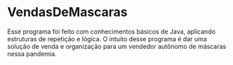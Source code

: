# VendasDeMascaras
Esse programa foi feito com conhecimentos básicos de Java, aplicando estruturas de repetição e lógica. O intuito desse programa é dar uma solução de venda e organização para um vendedor autônomo de máscaras nessa pandemia.
